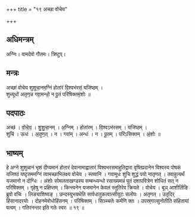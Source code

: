 +++
title = "१९ अच्छा वोचेय"

+++
## अधिमन्त्रम्
अग्निः। वामदेवो गौतमः। त्रिष्टुप्।

## मन्त्रः
अच्छा॑ वोचेय शुशुचा॒नम॒ग्निं होता॑रं वि॒श्वभ॑रसं॒ यजि॑ष्ठम् ।  
शुच्यूधो॑ अतृण॒न्न गवा॒मन्धो॒ न पू॒तं परि॑षिक्तमं॒शोः ॥

## पदपाठः
अच्छ॑ । वो॒चे॒य॒ । शु॒शु॒चा॒नम् । अ॒ग्निम् । होता॑रम् । वि॒श्वऽभ॑रसम् । यजि॑ष्ठम् ।  
शुचि॑ । ऊधः॑ । अ॒तृ॒ण॒त् । न । गवा॑म् । अन्धः॑ । न । पू॒तम् । परि॑ऽसिक्तम् । अं॒शोः ॥

## भाष्यम्
हे अग्ने शुशुचानं भृशं दीप्यमानं होतारं देवानामाह्वातारं विश्वभरसमाहुतिद्वारा वृष्तिप्रदानेन विश्वस्य पोषकं यजिश्ठं यष्टृतममग्निं त्वामच्छाभिलक्ष्य वोचेय । स्तवानि । गवामूधः शुचि शुद्धं पयो नातृणत् । तवाहुत्यर्थं यजमानो न दोग्धिः । अंशोः सोमलताखण्डस्य सम्बन्ध्यन्धो रसाख्यमन्नं पूतं दशापवित्रेण शोधितं सत् न परिषिक्तम् । गृहेषु न प्रक्षिप्तम् । किन्त्वनेन यजमानेन केवलं स्तुतिरेव क्रियते । वोचेय । बूञ् आशीर्लिङि ब्रुवो वचिः । लिङ्याशिष्यङ् । छन्दस्युभयथेति सार्वधातुकत्वात्सीयुटः सलोपः । अतृणत् । उतृदिर् हिंसानादरयोः । दोहनमेवोधोहिंसनम् । परिषिक्तम् । सिञ्च्चतेः कर्मणि क्तः । उपस्र्गात्सुनोतीति संहितायां षत्वम् । गतिरनन्तर इति गतेः स्वरः ॥ १९ ॥